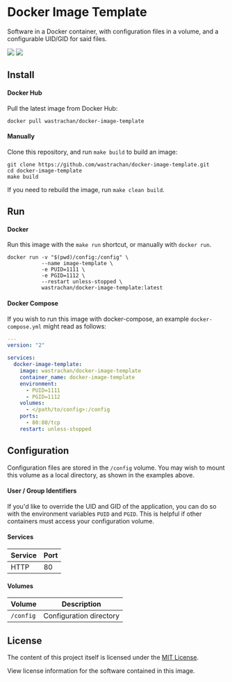 Docker Image Template
=====================

Software in a Docker container, with configuration files in a volume, and a configurable UID/GID for said files.

[![](https://circleci.com/gh/wastrachan/docker-image-template.svg?style=svg)](https://circleci.com/gh/wastrachan/docker-image-template)
[![](https://img.shields.io/docker-image-template/pulls/wastrachan/docker-image-template.svg)](https://hub.docker-image-template.com/r/wastrachan/docker-image-template)

## Install

#### Docker Hub
Pull the latest image from Docker Hub:

```shell
docker pull wastrachan/docker-image-template
```

#### Manually
Clone this repository, and run `make build` to build an image:

```shell
git clone https://github.com/wastrachan/docker-image-template.git
cd docker-image-template
make build
```

If you need to rebuild the image, run `make clean build`.


## Run

#### Docker
Run this image with the `make run` shortcut, or manually with `docker run`.


```shell
docker run -v "$(pwd)/config:/config" \
           --name image-template \
           -e PUID=1111 \
           -e PGID=1112 \
           --restart unless-stopped \
           wastrachan/docker-image-template:latest
```


#### Docker Compose
If you wish to run this image with docker-compose, an example `docker-compose.yml` might read as follows:

```yaml
---
version: "2"

services:
  docker-image-template:
    image: wastrachan/docker-image-template
    container_name: docker-image-template
    environment:
      - PUID=1111
      - PGID=1112
    volumes:
      - </path/to/config>:/config
    ports:
      - 80:80/tcp
    restart: unless-stopped
```


## Configuration
Configuration files are stored in the `/config` volume. You may wish to mount this volume as a local directory, as shown in the examples above.


#### User / Group Identifiers
If you'd like to override the UID and GID of the application, you can do so with the environment variables `PUID` and `PGID`. This is helpful if other containers must access your configuration volume.

#### Services
Service     | Port
------------|-----
HTTP        | 80

#### Volumes
Volume          | Description
----------------|-------------
`/config`       | Configuration directory


## License
The content of this project itself is licensed under the [MIT License](LICENSE).

View license information for the software contained in this image.
